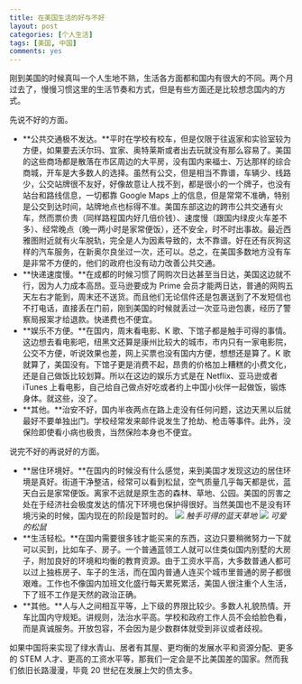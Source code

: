 ```yaml
---
title: 在美国生活的好与不好
layout: post
categories: [个人生活]
tags: [美国, 中国]
comments: yes
---
```


刚到美国的时候真叫一个人生地不熟，生活各方面都和国内有很大的不同。两个月过去了，慢慢习惯这里的生活节奏和方式，但是有些方面还是比较想念国内的方式。

先说不好的方面。

- **公共交通极不发达。**平时在学校有校车，但是仅限于往返家和实验室较为方便，如果要去沃尔玛、宜家、奥特莱斯或者出去玩就没有那么容易了。美国的这些商场都是散落在市区周边的大平房，没有国内来福士、万达那样的综合商城，开车是大多数人的选择。虽然有公交，但是相当不靠谱，车辆少、线路少，公交站牌很不友好，好像故意让人找不到，都是很小的一个牌子，也没有站台和路线信息，一切都靠 Google Maps 上的信息，但是常常不准确，特别是公交到达时间，站牌地点也标得不准。美国东部这边的跨市公共交通有火车，然而票价贵（同样路程国内好几倍价钱）、速度慢（跟国内绿皮火车差不多）、经常晚点（晚一两小时是家常便饭），还不安全，时不时出事故。最近西雅图附近就有火车脱轨，完全是人为因素导致的，太不靠谱。好在还有灰狗这样的汽车服务，在新奥尔良坐过一次，还可以。总之，在美国多数地方没有车是非常不方便的，他们的政府也没有动力改善公共交通。
- **快递速度慢。**在成都的时候习惯了网购次日达甚至当日达，美国这边就不行，因为人力成本高昂。亚马逊要成为 Prime 会员才能两日达，普通的网购五天左右才能到，周末还不送货。而且他们无论信件还是包裹送到了不发短信也不打电话，直接丢在门前，刚到美国的时候就丢过一次亚马逊包裹，经历了警察局报案才给退款。快递费也不便宜。
- **娱乐不方便。**在国内，周末看电影、K 歌、下馆子都是触手可得的事情。这边想去看电影吧，纽黑文还算是康州比较大的城市，市内只有一家电影院，公交不方便，听说效果也差，网上买票也没有国内方便，想想还是算了。K 歌就算了，美国没有。下馆子更是消费不起，昂贵的价格加上糟糕的小费文化，还是自己做饭比较划算。所以在这边的娱乐方式是在 Netflix、亚马逊或者 iTunes 上看电影，自己给自己做点好吃或者约上中国小伙伴一起做饭，锻炼身体。就这些，没了。
- **其他。**治安不好，国内半夜两点在路上走没有任何问题，这边天黑以后就最好不要单独出门。学校经常发来邮件说发生了抢劫、枪击等事件。此外，没保险即使看小病也极贵，当然保险本身也不便宜。

说完不好的再说好的方面。

- **居住环境好。**在国内的时候没有什么感觉，来到美国才发现这边的居住环境是真好。街道干净整洁，经常可以看到松鼠，空气质量几乎每天都是优，蓝天白云是家常便饭。离家不远就是原生态的森林、草地、公园。美国的厉害之处在于经济社会极度发达的情况下环境也保护得很好。当然美国也不是没有环境污染的时候，国内现在的阶段是暂时的。
![](http://7b1fc2.com1.z0.glb.clouddn.com/blue%20sky.jpg) 
*触手可得的蓝天草地*
![](http://7b1fc2.com1.z0.glb.clouddn.com/squirrel.JPEG) 
*可爱的松鼠*
- **生活轻松。**在国内需要很多钱才能买来的东西，这边只要稍微努力一下就可以买到，比如车子、房子。一个普通蓝领工人就可以住类似国内别墅的大房子，附加良好的环境和均衡的教育资源。由于工资水平高，大多数普通人都可以过上独栋房子、车子的生活，而在国内普通人连买个城市里普通的房子都很艰难。工作也不像国内加班文化盛行每天累死累活，美国人很注重个人生活，下了班不工作是天然的政治正确。
- **其他。**人与人之间相互平等，上下级的界限比较少。多数人礼貌热情。开车比国内守规矩。讲规则，法治水平高。学校和政府工作人员不会给脸色看，而是真诚服务。开放包容，不会因为是少数群体就受到非议或者歧视。

如果中国将来实现了绿水青山、居者有其屋、更均衡的发展水平和资源分配、更多的 STEM 人才、更高的工资水平等，那我们一定会是不比美国差的国家。然而我们依旧长路漫漫，毕竟 20 世纪在发展上欠的债太多。